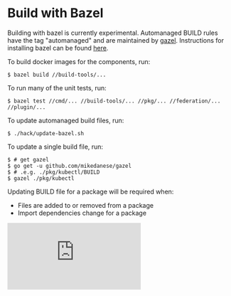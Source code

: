 # Build with Bazel

Building with bazel is currently experimental. Automanaged BUILD rules have the
tag "automanaged" and are maintained by
[gazel](https://github.com/mikedanese/gazel). Instructions for installing bazel
can be found [here](https://www.bazel.io/versions/master/docs/install.html).

To build docker images for the components, run:

```
$ bazel build //build-tools/...
```

To run many of the unit tests, run:

```
$ bazel test //cmd/... //build-tools/... //pkg/... //federation/... //plugin/...
```

To update automanaged build files, run:

```
$ ./hack/update-bazel.sh
```


To update a single build file, run:

```
$ # get gazel
$ go get -u github.com/mikedanese/gazel
$ # .e.g. ./pkg/kubectl/BUILD
$ gazel ./pkg/kubectl
```

Updating BUILD file for a package will be required when:
* Files are added to or removed from a package
* Import dependencies change for a package


<!-- BEGIN MUNGE: GENERATED_ANALYTICS -->
[![Analytics](https://kubernetes-site.appspot.com/UA-36037335-10/GitHub/docs/devel/bazel.md?pixel)]()
<!-- END MUNGE: GENERATED_ANALYTICS -->
